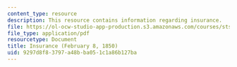 ```yaml
---
content_type: resource
description: This resource contains information regarding insurance.
file: https://ol-ocw-studio-app-production.s3.amazonaws.com/courses/sts-002-finance-and-society-spring-2016/9297d8f83797a48bba051c1a86b127ba_MITSTS_002S16_Garrison.pdf
file_type: application/pdf
resourcetype: Document
title: Insurance (February 8, 1850)
uid: 9297d8f8-3797-a48b-ba05-1c1a86b127ba
---
```

